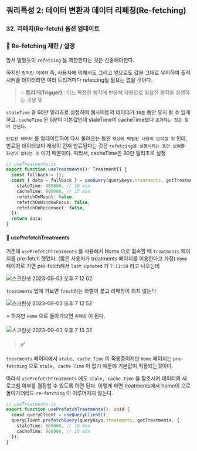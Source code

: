 ## 쿼리특성 2: 데이터 변환과 데이터 리페칭(Re-fetching)
### 32. 리페치(Re-fetch) 옵션 업데이트

### 📌 Re-fetching 제한 / 설정

앞서 말했듯이 `refetcing` 을 제한한다는 것은 신중해야한다.

하지만 `정적인 데이터` 즉, 사용자에 의해서도 그리고 앞으로도 값을 그대로 유지하여 출력시켜줄 데이터라면 여러 트리거마다 refetcing될 필요는 없을 것이다.

> 💡 **트리거(Trigger)** : 어느 특정한 동작에 반응해 자동으로 필요한 동작을 실행하는 것을 뜻

`staleTime` 을 60만 밀리초로 설정하여 웹사이트의 데이터가 `10분` 동안 유지 될 수 있게하고.
`cacheTime` 은 5분이 기본값인데 staleTime이 cacheTime보다 `초과하는 것은 말이 안된다`.

`만료된 데이터` 를 업데이트하여 다시 불러오는 동안 `캐싱에 백업된 내용이 보여질 것` 인데, 만료된 데이터보다 캐싱이 먼저 만료된다는 것은 `refetcing을 실행시키는 동안 보여줄 화면이 없다는 뜻` 이기 때문이다. 따라서, cacheTime은 90만 밀리초로 설정

```ts
// useTreatments.ts
export function useTreatments(): Treatment[] {
  const fallback = [];
  const { data = fallback } = useQuery(queryKeys.treatments, getTreatments, {
    staleTime: 600000, // 10 min
    cacheTime: 900000, // 15 min
    refetchOnMount: false,
    refetchOnWindowFocus: false,
    refetchOnReconnect: false,
  });
  return data;
}
```

#### 📍 usePrefetchTreatments

기존에 `usePrefetchTreatments`  를 사용해서 Home 으로 접속할 때 `treatments` 페이지를 pre-fetch 했었다. (많은 사용자가 treatments 페이지를 이용한다고 가정)
`Home` 페이지로 가면 pre-fetch해서 `last Updated` 가 `7:11:59` 라고 나오는데 

![스크린샷 2023-09-03 오후 7 12 02](https://github.com/chromeheartz/TIL/assets/95161113/8c46e51d-cd64-4f6c-ac66-10129bca34ae)

`treatments` 탭에 가보면 `fresh`라는 라벨이 붙고 리패칭이 되지 않는다

![스크린샷 2023-09-03 오후 7 12 52](https://github.com/chromeheartz/TIL/assets/95161113/c3ca22a0-a713-451b-ae6a-a81ebeb104f0)

⭐️ 하지만 `Home` 으로 돌아가보면 `리페칭` 이 된다.

![스크린샷 2023-09-03 오후 7 13 32](https://github.com/chromeheartz/TIL/assets/95161113/d1613e30-7dae-4bb8-87ab-25555b145c42)

> #### ✅ 
`treatments` 페이지에서 `stale, cache Time` 이 적용중이지만 `Home` 페이지는 `pre-fetching` 으로 `stale, cache Time` 이 없기 때문에 기본값이 적용되는것이다.

따라서 `usePrefetchTreatments` 에도 `stale, cache Time` 을 참조시켜 데이터의 새로고침 여부를 결정할 수 있도록 하면 된다. 이렇게 하면 treatments에서 home이 으로 돌아가더라도 `re-fetching` 이 이루어지지 않는다.

```ts
// useTreatments.ts
export function usePrefetchTreatments(): void {
  const queryClient = useQueryClient();
  queryClient.prefetchQuery(queryKeys.treatments, getTreatments, {
    staleTime: 600000, // 10 min
    cacheTime: 900000, // 15 min
  });
}
```